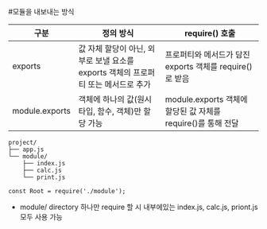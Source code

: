 #모듈을 내보내는 방식

|구분|정의 방식|require() 호출|
|------|---|---|
|exports|값 자체 할당이 아닌, 외부로 보낼 요소를 exports 객체의 프로퍼티 또는 메서드로 추가|프로퍼티와 메서드가 담진 exports 객체를 require()로 받음|
|module.exports|객체에 하나의 값(원시 타입, 함수, 객체)만 할당 가능|module.exports 객체에 할당된 값 자체를 require()를 통해 전달|


```
project/
├── app.js
└── module/
    ├── index.js
    ├── calc.js
    └── print.js

const Root = require('./module');
```

* module/ directory 하나만 require 할 시 내부에있는 index.js, calc.js, priont.js 모두 사용 가능